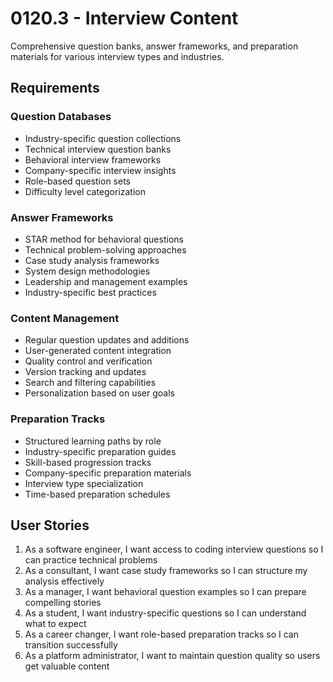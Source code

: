 # 0120.3 - Interview Content

Comprehensive question banks, answer frameworks, and preparation materials for various interview types and industries.

## Requirements

### Question Databases
- Industry-specific question collections
- Technical interview question banks
- Behavioral interview frameworks
- Company-specific interview insights
- Role-based question sets
- Difficulty level categorization

### Answer Frameworks
- STAR method for behavioral questions
- Technical problem-solving approaches
- Case study analysis frameworks
- System design methodologies
- Leadership and management examples
- Industry-specific best practices

### Content Management
- Regular question updates and additions
- User-generated content integration
- Quality control and verification
- Version tracking and updates
- Search and filtering capabilities
- Personalization based on user goals

### Preparation Tracks
- Structured learning paths by role
- Industry-specific preparation guides
- Skill-based progression tracks
- Company-specific preparation materials
- Interview type specialization
- Time-based preparation schedules

## User Stories

1. As a software engineer, I want access to coding interview questions so I can practice technical problems
2. As a consultant, I want case study frameworks so I can structure my analysis effectively
3. As a manager, I want behavioral question examples so I can prepare compelling stories
4. As a student, I want industry-specific questions so I can understand what to expect
5. As a career changer, I want role-based preparation tracks so I can transition successfully
6. As a platform administrator, I want to maintain question quality so users get valuable content
